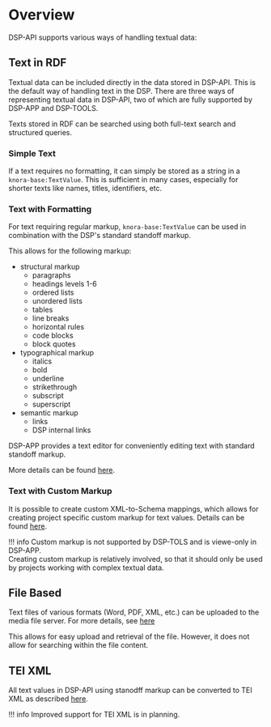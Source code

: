 # Overview

DSP-API supports various ways of handling textual data:


## Text in RDF

Textual data can be included directly in the data stored in DSP-API. 
This is the default way of handling text in the DSP. 
There are three ways of representing textual data in DSP-API,
two of which are fully supported by DSP-APP and DSP-TOOLS.

Texts stored in RDF can be searched using both full-text search and structured queries.

### Simple Text

If a text requires no formatting, it can simply be stored as a string in a `knora-base:TextValue`. 
This is sufficient in many cases, especially for shorter texts like names, titles, identifiers, etc.


### Text with Formatting

For text requiring regular markup, `knora-base:TextValue` can be used 
in combination with the DSP's standard standoff markup.

This allows for the following markup:

- structural markup
    - paragraphs
    - headings levels 1-6
    - ordered lists
    - unordered lists
    - tables
    - line breaks
    - horizontal rules
    - code blocks
    - block quotes
- typographical markup
    - italics
    - bold
    - underline
    - strikethrough
    - subscript
    - superscript
- semantic markup
    - links
    - DSP internal links

DSP-APP provides a text editor for conveniently editing text with standard standoff markup.

More details can be found [here](standard-standoff.md).


### Text with Custom Markup

It is possible to create custom XML-to-Schema mappings,
which allows for creating project specific custom markup for text values. 
Details can be found [here](custom-standoff.md).

!!! info
    Custom markup is not supported by DSP-TOLS and is viewe-only in DSP-APP.  
    Creating custom markup is relatively involved, so that it should only be used by projects working with complex textual data.


## File Based

Text files of various formats (Word, PDF, XML, etc.) can be uploaded to the media file server. 
For more details, see [here](../../../01-introduction/file-formats.md)

This allows for easy upload and retrieval of the file. 
However, it does not allow for searching within the file content.


## TEI XML

All text values in DSP-API using stanodff markup can be converted to TEI XML as described [here](tei-xml.md).

!!! info
    Improved support for TEI XML is in planning.
